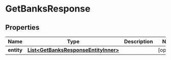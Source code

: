 

# GetBanksResponse


## Properties

| Name | Type | Description | Notes |
|------------ | ------------- | ------------- | -------------|
|**entity** | [**List&lt;GetBanksResponseEntityInner&gt;**](GetBanksResponseEntityInner.md) |  |  [optional] |



